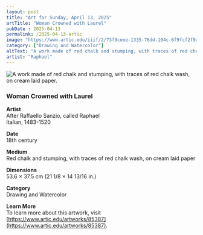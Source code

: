 ```yaml
---
layout: post
title: "Art for Sunday, April 13, 2025"
artTitle: "Woman Crowned with Laurel"
pubDate : 2025-04-13
permalink: /2025-04-13-artic
image: "https://www.artic.edu/iiif/2/73f9ceee-1335-76dd-104c-6f9fcf2f9a29/full/1686,/0/default.jpg"
category: ["Drawing and Watercolor"]
altText: "A work made of red chalk and stumping, with traces of red chalk wash, on cream laid paper."
artist: "Raphael"
---
```

 
<img src='https://www.artic.edu/iiif/2/73f9ceee-1335-76dd-104c-6f9fcf2f9a29/full/1686,/0/default.jpg' alt='A work made of red chalk and stumping, with traces of red chalk wash, on cream laid paper.' style='border-radius=5px'> 
 
### Woman Crowned with Laurel
 
**Artist**<br>
After Raffaello Sanzio, called Raphael<br>Italian, 1483-1520
 
**Date**<br>
18th century
 
**Medium**<br>
Red chalk and stumping, with traces of red chalk wash, on cream laid paper
 
**Dimensions**<br>
53.6 × 37.5 cm (21 1/8 × 14 13/16 in.)
 
**Category**<br>
Drawing and Watercolor
 
**Learn More**<br>
To learn more about this artwork, visit [https://www.artic.edu/artworks/85387](https://www.artic.edu/artworks/85387).